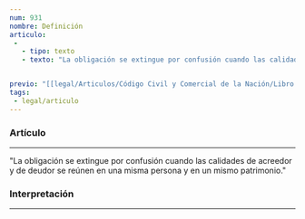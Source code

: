 ```yaml
---
num: 931
nombre: Definición
articulo: 
 - 
   - tipo: texto
   - texto: "La obligación se extingue por confusión cuando las calidades de acreedor y de deudor se reúnen en una misma persona y en un mismo patrimonio."


previo: "[[legal/Articulos/Código Civil y Comercial de la Nación/Libro Tercero/Título 1/Capítulo 5/Sección 2/Sección 2, Confusión.md|Sección 2, Confusión]]"
tags: 
 - legal/articulo
---
```

### Artículo
---
"La obligación se extingue por confusión cuando las calidades de acreedor y de deudor se reúnen en una misma persona y en un mismo patrimonio."

### Interpretación
---
